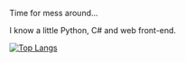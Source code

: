 Time for mess around...

I know a little Python, C# and web front-end.

[![Top Langs](https://github-readme-stats.vercel.app/api/top-langs/?username=ZhaoFJx&layout=compact)](https://github.com/anuraghazra/github-readme-stats)
